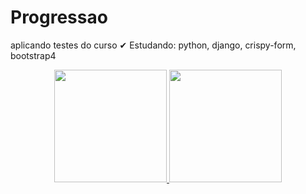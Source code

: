 # Progressao
aplicando testes do curso ✔
Estudando: python, django, crispy-form, bootstrap4

<div align="center">
  <a href="https://github.com/amarantejoacil">
  <img height="180em" src="https://github-readme-stats.vercel.app/api?username=amarantejoacil&show_icons=true&theme=dark&include_all_commits=true&count_private=true"/>
  <img height="180em" src="https://github-readme-stats.vercel.app/api/top-langs/?username=amarantejoacil&layout=compact&langs_count=7&theme=dark"/>
</div>

